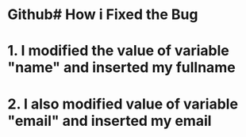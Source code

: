 # Github#  How i Fixed the Bug
# 1. I modified the value of variable "name" and inserted my fullname
# 2. I also modified value of variable "email" and inserted my email
